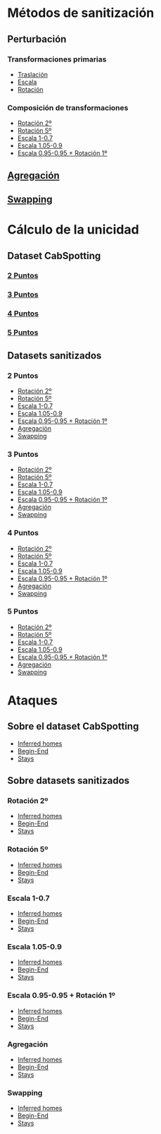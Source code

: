 # Métodos de sanitización
## Perturbación
### Transformaciones primarias
- [Traslación](https://github.com/ManelGil/TFM-Toolkit-for-privacy-evaluation-of-geolocated-data/blob/master/COORD_TRANSLATION.sql)
- [Escala](https://github.com/ManelGil/TFM-Toolkit-for-privacy-evaluation-of-geolocated-data/blob/master/COORD_SCALING.sql)
- [Rotación](https://github.com/ManelGil/TFM-Toolkit-for-privacy-evaluation-of-geolocated-data/blob/master/COORD_ROTATION.sql)

### Composición de transformaciones
- [Rotación 2º](https://github.com/ManelGil/TFM-Toolkit-for-privacy-evaluation-of-geolocated-data/blob/master/TRANSF_ROT_2DEG.sql)
- [Rotación 5º](https://github.com/ManelGil/TFM-Toolkit-for-privacy-evaluation-of-geolocated-data/blob/master/TRANSF_ROT_5DEG.sql)
- [Escala 1-0.7](https://github.com/ManelGil/TFM-Toolkit-for-privacy-evaluation-of-geolocated-data/blob/master/TRANSF_SCL_1_07.sql)
- [Escala 1.05-0.9](https://github.com/ManelGil/TFM-Toolkit-for-privacy-evaluation-of-geolocated-data/blob/master/TRANSF_SCL_105_09.sql)
- [Escala 0.95-0.95 + Rotación 1º](https://github.com/ManelGil/TFM-Toolkit-for-privacy-evaluation-of-geolocated-data/blob/master/TRANSF_SCL_095_095_ROT_1DEG.sql)

## [Agregación](https://github.com/ManelGil/TFM-Toolkit-for-privacy-evaluation-of-geolocated-data/blob/master/MICROAGGREGATION.sql)

## [Swapping](https://github.com/ManelGil/TFM-Toolkit-for-privacy-evaluation-of-geolocated-data/blob/master/SWAPPING.sql)


# Cálculo de la unicidad
## Dataset CabSpotting
### [2 Puntos](https://github.com/ManelGil/TFM-Toolkit-for-privacy-evaluation-of-geolocated-data/blob/master/UNIQUENESS_2POINTS.sql)
### [3 Puntos](https://github.com/ManelGil/TFM-Toolkit-for-privacy-evaluation-of-geolocated-data/blob/master/UNIQUENESS_3POINTS.sql)
### [4 Puntos](https://github.com/ManelGil/TFM-Toolkit-for-privacy-evaluation-of-geolocated-data/blob/master/UNIQUENESS_4POINTS.sql)
### [5 Puntos](https://github.com/ManelGil/TFM-Toolkit-for-privacy-evaluation-of-geolocated-data/blob/master/UNIQUENESS_5POINTS.sql)

## Datasets sanitizados
### 2 Puntos
- [Rotación 2º](https://github.com/ManelGil/TFM-Toolkit-for-privacy-evaluation-of-geolocated-data/blob/master/UNIQUENESS_2P_ROT_2DEG.sql)
- [Rotación 5º](https://github.com/ManelGil/TFM-Toolkit-for-privacy-evaluation-of-geolocated-data/blob/master/UNIQUENESS_2P_ROT_5DEG.sql)
- [Escala 1-0.7](https://github.com/ManelGil/TFM-Toolkit-for-privacy-evaluation-of-geolocated-data/blob/master/UNIQUENESS_2P_SCL_1_07.sql)
- [Escala 1.05-0.9](https://github.com/ManelGil/TFM-Toolkit-for-privacy-evaluation-of-geolocated-data/blob/master/UNIQUENESS_2P_SCL_105_09.sql)
- [Escala 0.95-0.95 + Rotación 1º]()
- [Agregación](https://github.com/ManelGil/TFM-Toolkit-for-privacy-evaluation-of-geolocated-data/blob/master/UNIQUENESS_2P_AGGREGATED.sql)
- [Swapping](https://github.com/ManelGil/TFM-Toolkit-for-privacy-evaluation-of-geolocated-data/blob/master/UNIQUENESS_2P_SWAP_T10_D20.sql)

### 3 Puntos
- [Rotación 2º](https://github.com/ManelGil/TFM-Toolkit-for-privacy-evaluation-of-geolocated-data/blob/master/UNIQUENESS_3P_ROT_2DEG.sql)
- [Rotación 5º](https://github.com/ManelGil/TFM-Toolkit-for-privacy-evaluation-of-geolocated-data/blob/master/UNIQUENESS_3P_ROT_5DEG.sql)
- [Escala 1-0.7](https://github.com/ManelGil/TFM-Toolkit-for-privacy-evaluation-of-geolocated-data/blob/master/UNIQUENESS_3P_SCL_1_07.sql)
- [Escala 1.05-0.9](https://github.com/ManelGil/TFM-Toolkit-for-privacy-evaluation-of-geolocated-data/blob/master/UNIQUENESS_3P_SCL_105_09.sql)
- [Escala 0.95-0.95 + Rotación 1º]()
- [Agregación](https://github.com/ManelGil/TFM-Toolkit-for-privacy-evaluation-of-geolocated-data/blob/master/UNIQUENESS_3P_AGGREGATED.sql)
- [Swapping](https://github.com/ManelGil/TFM-Toolkit-for-privacy-evaluation-of-geolocated-data/blob/master/UNIQUENESS_3P_SWAP_T10_D20.sql)

### 4 Puntos
- [Rotación 2º](https://github.com/ManelGil/TFM-Toolkit-for-privacy-evaluation-of-geolocated-data/blob/master/UNIQUENESS_4P_ROT_2DEG.sql)
- [Rotación 5º](https://github.com/ManelGil/TFM-Toolkit-for-privacy-evaluation-of-geolocated-data/blob/master/UNIQUENESS_4P_ROT_5DEG.sql)
- [Escala 1-0.7](https://github.com/ManelGil/TFM-Toolkit-for-privacy-evaluation-of-geolocated-data/blob/master/UNIQUENESS_4P_SCL_1_07.sql)
- [Escala 1.05-0.9](https://github.com/ManelGil/TFM-Toolkit-for-privacy-evaluation-of-geolocated-data/blob/master/UNIQUENESS_4P_SCL_105_09.sql)
- [Escala 0.95-0.95 + Rotación 1º]()
- [Agregación](https://github.com/ManelGil/TFM-Toolkit-for-privacy-evaluation-of-geolocated-data/blob/master/UNIQUENESS_4P_AGGREGATED.sql)
- [Swapping](https://github.com/ManelGil/TFM-Toolkit-for-privacy-evaluation-of-geolocated-data/blob/master/UNIQUENESS_4P_SWAP_T10_D20.sql)

### 5 Puntos
- [Rotación 2º](https://github.com/ManelGil/TFM-Toolkit-for-privacy-evaluation-of-geolocated-data/blob/master/UNIQUENESS_5P_ROT_2DEG.sql)
- [Rotación 5º](https://github.com/ManelGil/TFM-Toolkit-for-privacy-evaluation-of-geolocated-data/blob/master/UNIQUENESS_5P_ROT_5DEG.sql)
- [Escala 1-0.7](https://github.com/ManelGil/TFM-Toolkit-for-privacy-evaluation-of-geolocated-data/blob/master/UNIQUENESS_5P_SCL_1_07.sql)
- [Escala 1.05-0.9](https://github.com/ManelGil/TFM-Toolkit-for-privacy-evaluation-of-geolocated-data/blob/master/UNIQUENESS_5P_SCL_105_09.sql)
- [Escala 0.95-0.95 + Rotación 1º]()
- [Agregación](https://github.com/ManelGil/TFM-Toolkit-for-privacy-evaluation-of-geolocated-data/blob/master/UNIQUENESS_5P_AGGREGATED.sql)
- [Swapping](https://github.com/ManelGil/TFM-Toolkit-for-privacy-evaluation-of-geolocated-data/blob/master/UNIQUENESS_5P_SWAP_T10_D20.sql)

# Ataques
## Sobre el dataset CabSpotting
- [Inferred homes]()
- [Begin-End](https://github.com/ManelGil/TFM-Toolkit-for-privacy-evaluation-of-geolocated-data/blob/master/BEGIN_END.sql)
- [Stays](https://github.com/ManelGil/TFM-Toolkit-for-privacy-evaluation-of-geolocated-data/blob/master/STAYS.sql)

## Sobre datasets sanitizados
### Rotación 2º
- [Inferred homes]()
- [Begin-End](https://github.com/ManelGil/TFM-Toolkit-for-privacy-evaluation-of-geolocated-data/blob/master/BEGIN_END_ROT_2DEG.sql)
- [Stays](https://github.com/ManelGil/TFM-Toolkit-for-privacy-evaluation-of-geolocated-data/blob/master/STAYS_ROT_2DEG.sql)

### Rotación 5º
- [Inferred homes]()
- [Begin-End](https://github.com/ManelGil/TFM-Toolkit-for-privacy-evaluation-of-geolocated-data/blob/master/BEGIN_END_ROT_5DEG.sql)
- [Stays](https://github.com/ManelGil/TFM-Toolkit-for-privacy-evaluation-of-geolocated-data/blob/master/STAYS_ROT_5DEG.sql)

### Escala 1-0.7
- [Inferred homes]()
- [Begin-End](https://github.com/ManelGil/TFM-Toolkit-for-privacy-evaluation-of-geolocated-data/blob/master/BEGIN_END_SCL_1_07.sql)
- [Stays](https://github.com/ManelGil/TFM-Toolkit-for-privacy-evaluation-of-geolocated-data/blob/master/STAYS_SCL_1_07.sql)

### Escala 1.05-0.9
- [Inferred homes]()
- [Begin-End](https://github.com/ManelGil/TFM-Toolkit-for-privacy-evaluation-of-geolocated-data/blob/master/BEGIN_END_SCL_105_09.sql)
- [Stays](https://github.com/ManelGil/TFM-Toolkit-for-privacy-evaluation-of-geolocated-data/blob/master/STAYS_SCL_105_09.sql)

### Escala 0.95-0.95 + Rotación 1º
- [Inferred homes]()
- [Begin-End](https://github.com/ManelGil/TFM-Toolkit-for-privacy-evaluation-of-geolocated-data/blob/master/BEGIN_END_SCL_095_095_ROT_1DEG.sql)
- [Stays](https://github.com/ManelGil/TFM-Toolkit-for-privacy-evaluation-of-geolocated-data/blob/master/STAYS_SCL_095_095_ROT_1DEG.sql)

### Agregación
- [Inferred homes]()
- [Begin-End](https://github.com/ManelGil/TFM-Toolkit-for-privacy-evaluation-of-geolocated-data/blob/master/BEGIN_END_AGGREGATION.sql)
- [Stays](https://github.com/ManelGil/TFM-Toolkit-for-privacy-evaluation-of-geolocated-data/blob/master/STAYS_TRACES_AGGREGATED.sql)

### Swapping
- [Inferred homes]()
- [Begin-End](https://github.com/ManelGil/TFM-Toolkit-for-privacy-evaluation-of-geolocated-data/blob/master/BEGIN_END_SWAPPED_T10_D20.sql)
- [Stays](https://github.com/ManelGil/TFM-Toolkit-for-privacy-evaluation-of-geolocated-data/blob/master/STAYS_SWAPPED_T10_D20.sql)
